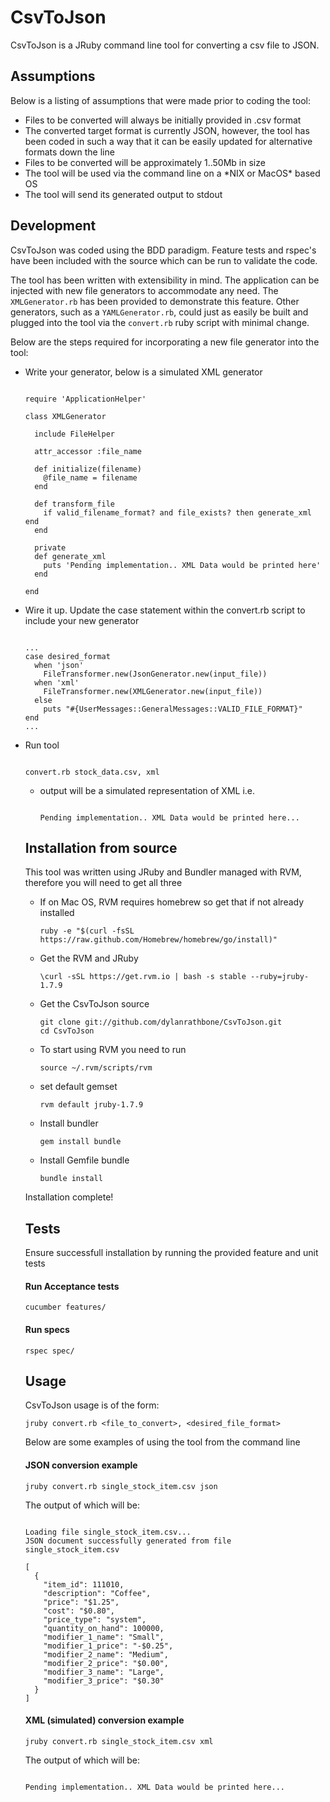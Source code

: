 CsvToJson
=========

CsvToJson is a JRuby command line tool for converting a csv file to JSON.

Assumptions
-----------

<p>Below is a listing of assumptions that were made prior to coding the tool:</p>

<ul>
<li>Files to be converted will always be initially provided in .csv format</li>
<li>The converted target format is currently JSON, however, the tool has been coded in such a way that it can be easily updated for alternative formats down the line</li>
<li>Files to be converted will be approximately 1..50Mb in size</li>
<li>The tool will be used via the command line on a *NIX or MacOS* based OS</li>
<li>The tool will send its generated output to stdout</li>
</ul>

Development
------------

CsvToJson was coded using the BDD paradigm. Feature tests and rspec's have been included with the source which can be run to validate the code.

The tool has been written with extensibility in mind. The application can be injected with new file generators to accommodate any need. The `XMLGenerator.rb`
has been provided to demonstrate this feature. Other generators, such as a `YAMLGenerator.rb`, could just as easily be built and plugged into the tool via the `convert.rb` ruby script
with minimal change.

Below are the steps required for incorporating a new file generator into the tool:

<ul>
<li>Write your generator, below is a simulated XML generator
</li>


<pre><code>
require 'ApplicationHelper'

class XMLGenerator

  include FileHelper

  attr_accessor :file_name

  def initialize(filename)
    @file_name = filename
  end

  def transform_file
    if valid_filename_format? and file_exists? then generate_xml end
  end

  private
  def generate_xml
    puts 'Pending implementation.. XML Data would be printed here'
  end

end
</code></pre>
</ul>

<ul>
<li>Wire it up. Update the case statement within the convert.rb script to include your new generator
</li>

<pre><code>
...
case desired_format
  when 'json'
    FileTransformer.new(JsonGenerator.new(input_file))
  when 'xml'
    FileTransformer.new(XMLGenerator.new(input_file))
  else
    puts "#{UserMessages::GeneralMessages::VALID_FILE_FORMAT}"
end
...
</code></pre>
</ul>

<ul>
<li>Run tool
</li>

<pre><code>
convert.rb stock_data.csv, xml
</code></pre>

<ul>
<li>output will be a simulated representation of XML i.e.
</li>

<pre><code>
Pending implementation.. XML Data would be printed here...</code></pre>
</ul>

Installation from source
-------------------------

<p>This tool was written using JRuby and Bundler managed with RVM, therefore you will need to get all three

</p>

<ul>
<li>If on Mac OS, RVM requires homebrew so get that if not already installed
<pre><code>ruby -e "$(curl -fsSL https://raw.github.com/Homebrew/homebrew/go/install)"
</code></pre>
</li>
<li>Get the RVM and JRuby
<pre><code>\curl -sSL https://get.rvm.io | bash -s stable --ruby=jruby-1.7.9
</code></pre>
</li>
<li>Get the CsvToJson source
<pre><code>git clone git://github.com/dylanrathbone/CsvToJson.git
cd CsvToJson
</code></pre>
<li>To start using RVM you need to run
<pre><code>source ~/.rvm/scripts/rvm
</code></pre>
<li>set default gemset
<pre><code>rvm default jruby-1.7.9
</code></pre>
</li>
<li>Install bundler
<pre><code>gem install bundle
</code></pre>
<li>Install Gemfile bundle
<pre><code>bundle install
</code></pre>
</li>
</ul>

<p>Installation complete!</p>

Tests
-----

<p>Ensure successfull installation by running the provided feature and unit tests</p>

<h4>Run Acceptance tests</h4>

<pre><code>cucumber features/
</code></pre>


<h4>Run specs</h4>

<pre><code>rspec spec/
</code></pre>

Usage
-----

<p>CsvToJson usage is of the form:</p>

<pre><code>jruby convert.rb &lt;file_to_convert&gt;, &lt;desired_file_format&gt;
</code></pre>

<p>Below are some examples of using the tool from the command line</p>

<h4>JSON conversion example</h4>

<pre><code>jruby convert.rb single_stock_item.csv json
</code></pre>

The output of which will be:

<pre><code>
Loading file single_stock_item.csv...
JSON document successfully generated from file single_stock_item.csv

[
  {
    "item_id": 111010,
    "description": "Coffee",
    "price": "$1.25",
    "cost": "$0.80",
    "price_type": "system",
    "quantity_on_hand": 100000,
    "modifier_1_name": "Small",
    "modifier_1_price": "-$0.25",
    "modifier_2_name": "Medium",
    "modifier_2_price": "$0.00",
    "modifier_3_name": "Large",
    "modifier_3_price": "$0.30"
  }
]
</code></pre>

<h4>XML (simulated) conversion example</h4>

<pre><code>jruby convert.rb single_stock_item.csv xml
</code></pre>

The output of which will be:
<pre><code>
Pending implementation.. XML Data would be printed here...
</code></pre>